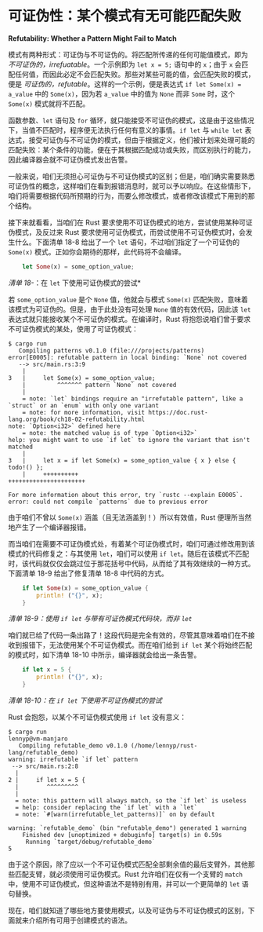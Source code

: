 # 可证伪性：某个模式有无可能匹配失败

**Refutability: Whether a Pattern Might Fail to Match**


模式有两种形式：可证伪与不可证伪的。将匹配所传递的任何可能值模式，即为 *不可证伪的，irrefuatable*。一个示例即为 `let x = 5;` 语句中的 `x`；由于 `x` 会匹配任何值，而因此必定不会匹配失败。那些对某些可能的值，会匹配失败的模式，便是 *可证伪的，refutable*。这样的一个示例，便是表达式 `if let Some(x) = a_value` 中的 `Some(x)`，因为若 `a_value` 中的值为 `None` 而非 `Some` 时，这个 `Some(x)` 模式就将不匹配。

函数参数、`let` 语句及 `for` 循环，就只能接受不可证伪的模式，这是由于这些情况下，当值不匹配时，程序便无法执行任何有意义的事情。`if let` 与 `while let` 表达式，接受可证伪与不可证伪的模式，但由于根据定义，他们被计划来处理可能的匹配失败：某个条件的功能，便在于其根据匹配成功或失败，而区别执行的能力，因此编译器会就不可证伪模式发出告警。

一般来说，咱们无须担心可证伪与不可证伪模式的区别；但是，咱们确实需要熟悉可证伪性的概念，这样咱们在看到报错消息时，就可以予以响应。在这些情形下，咱们将需要根据代码所预期的行为，而要么修改模式，或者修改该模式下用到的那个结构。

接下来就看看，当咱们在 Rust 要求使用不可证伪模式的地方，尝试使用某种可证伪模式，及反过来 Rust 要求使用可证伪模式，而尝试使用不可证伪模式时，会发生什么。下面清单 18-8 给出了一个 `let` 语句，不过咱们指定了一个可证伪的 `Some(x)` 模式。正如你会期待的那样，此代码将不会编译。

```rust
    let Some(x) = some_option_value;
```

*清单 18-*：在 `let` 下使用可证伪模式的尝试*


若 `some_option_value` 是个 `None` 值，他就会与模式 `Some(x)` 匹配失败，意味着该模式为可证伪的。但是，由于此处没有可处理 `None` 值的有效代码，因此该 `let` 表达式就只能接收某个不可证伪的模式。在编译时，Rust 将抱怨说咱们曾于要求不可证伪模式的某处，使用了可证伪模式：

```console
$ cargo run
   Compiling patterns v0.1.0 (file:///projects/patterns)
error[E0005]: refutable pattern in local binding: `None` not covered
   --> src/main.rs:3:9
    |
3   |     let Some(x) = some_option_value;
    |         ^^^^^^^ pattern `None` not covered
    |
    = note: `let` bindings require an "irrefutable pattern", like a `struct` or an `enum` with only one variant
    = note: for more information, visit https://doc.rust-lang.org/book/ch18-02-refutability.html
note: `Option<i32>` defined here
    = note: the matched value is of type `Option<i32>`
help: you might want to use `if let` to ignore the variant that isn't matched
    |
3   |     let x = if let Some(x) = some_option_value { x } else { todo!() };
    |     ++++++++++                                 ++++++++++++++++++++++

For more information about this error, try `rustc --explain E0005`.
error: could not compile `patterns` due to previous error
```

由于咱们不曾以 `Some(x)` 涵盖（且无法涵盖到！）所以有效值，Rust 便理所当然地产生了一个编译器报错。

而当咱们在需要不可证伪模式处，有着某个可证伪模式时，咱们可通过修改用到该模式的代码修复之：与其使用 `let`，咱们可以使用 `if let`。随后在该模式不匹配时，该代码就仅仅会跳过位于那花括号中代码，从而给了其有效继续的一种方式。下面清单 18-9 给出了修复清单 18-8 中代码的方式。


```rust
    if let Some(x) = some_option_value {
        println! ("{}", x);
    }
```

*清单 18-9：使用 `if let` 与带有可证伪模式代码块，而非 `let`*

咱们就已给了代码一条出路了！这段代码是完全有效的，尽管其意味着咱们在不接收到报错下，无法使用某个不可证伪模式。而在咱们给到 `if let` 某个将始终匹配的模式时，如下清单 18-10 中所示，编译器就会给出一条告警。

```rust
    if let x = 5 {
        println! ("{}", x);
    }
```

*清单 18-10：在 `if let` 下使用不可证伪模式的尝试*

Rust 会抱怨，以某个不可证伪模式使用 `if let` 没有意义：

```console
$ cargo run                                                                                                                lennyp@vm-manjaro
   Compiling refutable_demo v0.1.0 (/home/lennyp/rust-lang/refutable_demo)
warning: irrefutable `if let` pattern
 --> src/main.rs:2:8
  |
2 |     if let x = 5 {
  |        ^^^^^^^^^
  |
  = note: this pattern will always match, so the `if let` is useless
  = help: consider replacing the `if let` with a `let`
  = note: `#[warn(irrefutable_let_patterns)]` on by default

warning: `refutable_demo` (bin "refutable_demo") generated 1 warning
    Finished dev [unoptimized + debuginfo] target(s) in 0.59s
     Running `target/debug/refutable_demo`
5
```

由于这个原因，除了应以一个不可证伪模式匹配全部剩余值的最后支臂外，其他那些匹配支臂，就必须使用可证伪模式。Rust 允许咱们在仅有一个支臂的 `match` 中，使用不可证伪模式，但这种语法不是特别有用，并可以一个更简单的 `let` 语句替换。

现在，咱们就知道了哪些地方要使用模式，以及可证伪与不可证伪模式的区别，下面就来介绍所有可用于创建模式的语法。
